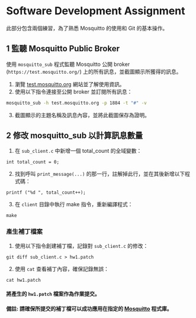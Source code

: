 # Software Development Assignment

此部分包含兩個練習，為了熟悉 Mosquitto 的使用和 Git 的基本操作。

## 1 監聽 Mosquitto Public Broker
使用 `mosquitto_sub` 程式監聽 Mosquitto 公開 broker (`https://test.mosquitto.org/`) 上的所有訊息，並截圖顯示所獲得的訊息。
1. 瀏覽 [test.mosquitto.org](https://test.mosquitto.org/) 網站並了解使用資訊。
2. 使用以下指令連接至公開 broker 並訂閱所有訊息：
```bash
mosquitto_sub -h test.mosquitto.org -p 1884 -t "#" -v
```
3. 截圖顯示的主題名稱及訊息內容，並將此截圖保存為證明。

## 2 修改 mosquitto_sub 以計算訊息數量

1. 在 `sub_client.c` 中新增一個 total_count 的全域變數：
```
int total_count = 0;
```
2. 找到呼叫 `print_message(...)` 的那一行，註解掉此行，並在其後新增以下程式碼：
```
printf ("%d ", total_count++);
```
3. 在 `client` 目錄中執行 make 指令，重新編譯程式：
```
make
```

### 產生補丁檔案
1. 使用以下指令創建補丁檔，記錄對 `sub_client.c` 的修改：
```
git diff sub_client.c > hw1.patch
```
2. 使用 `cat` 查看補丁內容，確保記錄無誤：
```
cat hw1.patch
```

#### 將產生的 `hw1.patch` 檔案作為作業提交。
#### 備註: 請確保所提交的補丁檔可以成功應用在指定的 [Mosquitto](https://github.com/wangc86/mosquitto) 程式庫。

